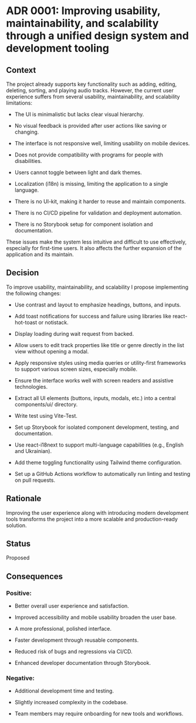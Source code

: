 # ADR 0001: Improving usability, maintainability, and scalability through a unified design system and development tooling




## Context

The project already supports key functionality such as adding, editing, deleting, sorting, and playing audio tracks. However, the current user experience suffers from several usability, maintainability, and scalability limitations:

- The UI is minimalistic but lacks clear visual hierarchy.

- No visual feedback is provided after user actions like saving or changing.

- The interface is not responsive well, limiting usability on mobile devices.

- Does not provide compatibility with programs for people with disabilities.

- Users cannot toggle between light and dark themes.

- Localization (i18n) is missing, limiting the application to a single language.

- There is no UI-kit, making it harder to reuse and maintain components.

- There is no CI/CD pipeline for validation and deployment automation.

- There is no Storybook setup for component isolation and documentation.

These issues make the system less intuitive and difficult to use effectively, especially for first-time users. It also affects the further expansion of the application and its maintain.




## Decision

To improve usability, maintainability, and scalability I propose implementing the following changes:

- Use contrast and layout to emphasize headings, buttons, and inputs.

- Add toast notifications for success and failure using libraries like react-hot-toast or notistack.

- Display loading during wait request from backed.

- Allow users to edit track properties like title or genre directly in the list view without opening a modal.

- Apply responsive styles using media queries or utility-first frameworks to support various screen sizes, especially mobile.

- Ensure the interface works well with screen readers and assistive technologies.

- Extract all UI elements (buttons, inputs, modals, etc.) into a central components/ui/ directory.

- Write test using Vite-Test.

- Set up Storybook for isolated component development, testing, and documentation.

- Use react-i18next to support multi-language capabilities (e.g., English and Ukrainian).

- Add theme toggling functionality using Tailwind theme configuration.

- Set up a GitHub Actions workflow to automatically run linting and testing on pull requests.



## Rationale

Improving the user experience along with introducing modern development tools transforms the project into a more scalable and production-ready solution.




## Status

Proposed




## Consequences

### Positive:

- Better overall user experience and satisfaction.

- Improved accessibility and mobile usability broaden the user base.

- A more professional, polished interface.

- Faster development through reusable components.

- Reduced risk of bugs and regressions via CI/CD.

- Enhanced developer documentation through Storybook.



### Negative:

- Additional development time and testing.

- Slightly increased complexity in the codebase.

- Team members may require onboarding for new tools and workflows.
